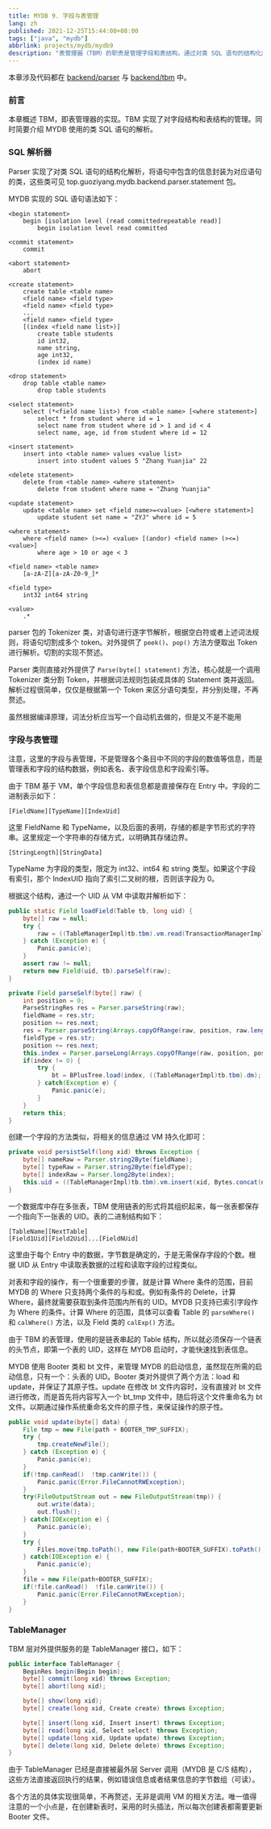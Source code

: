 ```yaml
---
title: MYDB 9. 字段与表管理
lang: zh
published: 2021-12-25T15:44:00+08:00
tags: ["java", "mydb"]
abbrlink: projects/mydb/mydb9
description: "表管理器（TBM）的职责是管理字段和表结构。通过对类 SQL 语句的结构化解析，Parser 能将语句信息封装为相应的类，从而简化后续操作。章节内容也包括 MYDB 使用的 SQL 语句语法，为理解整个管理过程提供了基础。"
---
```

本章涉及代码都在 [backend/parser](https://github.com/CN-GuoZiyang/MYDB/tree/master/src/main/java/top/guoziyang/mydb/backend/parser) 与 [backend/tbm](https://github.com/CN-GuoZiyang/MYDB/tree/master/src/main/java/top/guoziyang/mydb/backend/tbm) 中。

### 前言

本章概述 TBM，即表管理器的实现。TBM 实现了对字段结构和表结构的管理。同时简要介绍 MYDB 使用的类 SQL 语句的解析。

### SQL 解析器

Parser 实现了对类 SQL 语句的结构化解析，将语句中包含的信息封装为对应语句的类，这些类可见 top.guoziyang.mydb.backend.parser.statement 包。

MYDB 实现的 SQL 语句语法如下：

```
<begin statement>
    begin [isolation level (read committedrepeatable read)]
        begin isolation level read committed

<commit statement>
    commit

<abort statement>
    abort

<create statement>
    create table <table name>
    <field name> <field type>
    <field name> <field type>
    ...
    <field name> <field type>
    [(index <field name list>)]
        create table students
        id int32,
        name string,
        age int32,
        (index id name)

<drop statement>
    drop table <table name>
        drop table students

<select statement>
    select (*<field name list>) from <table name> [<where statement>]
        select * from student where id = 1
        select name from student where id > 1 and id < 4
        select name, age, id from student where id = 12

<insert statement>
    insert into <table name> values <value list>
        insert into student values 5 "Zhang Yuanjia" 22

<delete statement>
    delete from <table name> <where statement>
        delete from student where name = "Zhang Yuanjia"

<update statement>
    update <table name> set <field name>=<value> [<where statement>]
        update student set name = "ZYJ" where id = 5

<where statement>
    where <field name> (><=) <value> [(andor) <field name> (><=) <value>]
        where age > 10 or age < 3

<field name> <table name>
    [a-zA-Z][a-zA-Z0-9_]*

<field type>
    int32 int64 string

<value>
    .*
```

parser 包的 Tokenizer 类，对语句进行逐字节解析，根据空白符或者上述词法规则，将语句切割成多个 token。对外提供了 `peek()`、`pop()` 方法方便取出 Token 进行解析。切割的实现不赘述。

Parser 类则直接对外提供了 `Parse(byte[] statement)` 方法，核心就是一个调用 Tokenizer 类分割 Token，并根据词法规则包装成具体的 Statement 类并返回。解析过程很简单，仅仅是根据第一个 Token 来区分语句类型，并分别处理，不再赘述。

虽然根据编译原理，词法分析应当写一个自动机去做的，但是又不是不能用

### 字段与表管理

注意，这里的字段与表管理，不是管理各个条目中不同的字段的数值等信息，而是管理表和字段的结构数据，例如表名、表字段信息和字段索引等。

由于 TBM 基于 VM，单个字段信息和表信息都是直接保存在 Entry 中。字段的二进制表示如下：

```
[FieldName][TypeName][IndexUid]
```

这里 FieldName 和 TypeName，以及后面的表明，存储的都是字节形式的字符串。这里规定一个字符串的存储方式，以明确其存储边界。

```
[StringLength][StringData]
```

TypeName 为字段的类型，限定为 int32、int64 和 string 类型。如果这个字段有索引，那个 IndexUID 指向了索引二叉树的根，否则该字段为 0。

根据这个结构，通过一个 UID 从 VM 中读取并解析如下：

```java
public static Field loadField(Table tb, long uid) {
    byte[] raw = null;
    try {
        raw = ((TableManagerImpl)tb.tbm).vm.read(TransactionManagerImpl.SUPER_XID, uid);
    } catch (Exception e) {
        Panic.panic(e);
    }
    assert raw != null;
    return new Field(uid, tb).parseSelf(raw);
}

private Field parseSelf(byte[] raw) {
    int position = 0;
    ParseStringRes res = Parser.parseString(raw);
    fieldName = res.str;
    position += res.next;
    res = Parser.parseString(Arrays.copyOfRange(raw, position, raw.length));
    fieldType = res.str;
    position += res.next;
    this.index = Parser.parseLong(Arrays.copyOfRange(raw, position, position+8));
    if(index != 0) {
        try {
            bt = BPlusTree.load(index, ((TableManagerImpl)tb.tbm).dm);
        } catch(Exception e) {
            Panic.panic(e);
        }
    }
    return this;
}
```

创建一个字段的方法类似，将相关的信息通过 VM 持久化即可：

```java
private void persistSelf(long xid) throws Exception {
    byte[] nameRaw = Parser.string2Byte(fieldName);
    byte[] typeRaw = Parser.string2Byte(fieldType);
    byte[] indexRaw = Parser.long2Byte(index);
    this.uid = ((TableManagerImpl)tb.tbm).vm.insert(xid, Bytes.concat(nameRaw, typeRaw, indexRaw));
}
```

一个数据库中存在多张表，TBM 使用链表的形式将其组织起来，每一张表都保存一个指向下一张表的 UID。表的二进制结构如下：

```
[TableName][NextTable]
[Field1Uid][Field2Uid]...[FieldNUid]
```

这里由于每个 Entry 中的数据，字节数是确定的，于是无需保存字段的个数。根据 UID 从 Entry 中读取表数据的过程和读取字段的过程类似。

对表和字段的操作，有一个很重要的步骤，就是计算 Where 条件的范围，目前 MYDB 的 Where 只支持两个条件的与和或。例如有条件的 Delete，计算 Where，最终就需要获取到条件范围内所有的 UID。MYDB 只支持已索引字段作为 Where 的条件。计算 Where 的范围，具体可以查看 Table 的 `parseWhere()` 和 `calWhere()` 方法，以及 Field 类的 `calExp()` 方法。

由于 TBM 的表管理，使用的是链表串起的 Table 结构，所以就必须保存一个链表的头节点，即第一个表的 UID，这样在 MYDB 启动时，才能快速找到表信息。

MYDB 使用 Booter 类和 bt 文件，来管理 MYDB 的启动信息，虽然现在所需的启动信息，只有一个：头表的 UID。Booter 类对外提供了两个方法：load 和 update，并保证了其原子性。update 在修改 bt 文件内容时，没有直接对 bt 文件进行修改，而是首先将内容写入一个 bt\_tmp 文件中，随后将这个文件重命名为 bt 文件。以期通过操作系统重命名文件的原子性，来保证操作的原子性。

```java
public void update(byte[] data) {
    File tmp = new File(path + BOOTER_TMP_SUFFIX);
    try {
        tmp.createNewFile();
    } catch (Exception e) {
        Panic.panic(e);
    }
    if(!tmp.canRead()  !tmp.canWrite()) {
        Panic.panic(Error.FileCannotRWException);
    }
    try(FileOutputStream out = new FileOutputStream(tmp)) {
        out.write(data);
        out.flush();
    } catch(IOException e) {
        Panic.panic(e);
    }
    try {
        Files.move(tmp.toPath(), new File(path+BOOTER_SUFFIX).toPath(), StandardCopyOption.REPLACE_EXISTING);
    } catch(IOException e) {
        Panic.panic(e);
    }
    file = new File(path+BOOTER_SUFFIX);
    if(!file.canRead()  !file.canWrite()) {
        Panic.panic(Error.FileCannotRWException);
    }
}
```

### TableManager

TBM 层对外提供服务的是 TableManager 接口，如下：

```java
public interface TableManager {
    BeginRes begin(Begin begin);
    byte[] commit(long xid) throws Exception;
    byte[] abort(long xid);

    byte[] show(long xid);
    byte[] create(long xid, Create create) throws Exception;

    byte[] insert(long xid, Insert insert) throws Exception;
    byte[] read(long xid, Select select) throws Exception;
    byte[] update(long xid, Update update) throws Exception;
    byte[] delete(long xid, Delete delete) throws Exception;
}
```

由于 TableManager 已经是直接被最外层 Server 调用（MYDB 是 C/S 结构），这些方法直接返回执行的结果，例如错误信息或者结果信息的字节数组（可读）。

各个方法的具体实现很简单，不再赘述，无非是调用 VM 的相关方法。唯一值得注意的一个小点是，在创建新表时，采用的时头插法，所以每次创建表都需要更新 Booter 文件。